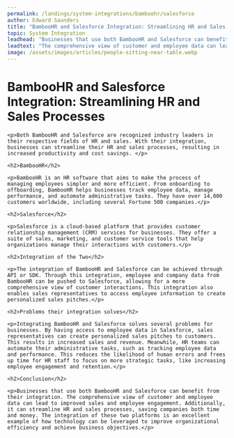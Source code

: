 ```yaml
---
permalink: /landings/system-integrations/bamboohr/salesforce
author: Edward Saunders
title: "BambooHR and Salesforce Integration: Streamlining HR and Sales Processes"
topic: System Integration
leadhead: "Businesses that use both BambooHR and Salesforce can benefit from their integration"
leadtext: "The comprehensive view of customer and employee data can lead to improved sales and employee engagement. Additionally, it can streamline HR and sales processes, saving companies both time and money. The integration of these two platforms is an excellent example of how technology can be leveraged to improve organizational efficiency and achieve business objectives."
image: /assets/images/articles/people-sitting-near-table.webp
---
```

<div class="arttext">
	<h1>BambooHR and Salesforce Integration: Streamlining HR and Sales Processes</h1>
	
	<p>Both BambooHR and Salesforce are recognized industry leaders in their respective fields of HR and sales. With their integration, businesses can streamline their HR and sales processes, resulting in increased productivity and cost savings. </p>
	
	<h2>BambooHR</h2>
	
	<p>BambooHR is an HR software that aims to make the process of managing employees simpler and more efficient. From onboarding to offboarding, BambooHR helps businesses track employee data, manage performance, and automate administrative tasks. They have over 14,000 customers worldwide, including several Fortune 500 companies.</p>
	
	<h2>Salesforce</h2>
	
	<p>Salesforce is a cloud-based platform that provides customer relationship management (CRM) services for businesses. They offer a suite of sales, marketing, and customer service tools that help organizations manage their interactions with customers.</p>
	
	<h2>Integration of the Two</h2>
	
	<p>The integration of BambooHR and Salesforce can be achieved through API or SDK. Through this integration, employee and company data from BambooHR can be pushed to Salesforce, allowing for a more comprehensive view of customer interactions. This integration also enables sales representatives to access employee information to create personalized sales pitches.</p>
	
	<h2>Problems their integration solves</h2>
	
	<p>Integrating BambooHR and Salesforce solves several problems for businesses. By having access to employee data in Salesforce, sales representatives can create personalized sales pitches to customers. This results in increased sales and revenue. Meanwhile, HR teams can automate their administrative tasks, such as tracking employee data and performance. This reduces the likelihood of human errors and frees up time for HR staff to focus on more strategic tasks, like increasing employee engagement and retention.</p>
	
	<h2>Conclusion</h2>
	
	<p>Businesses that use both BambooHR and Salesforce can benefit from their integration. The comprehensive view of customer and employee data can lead to improved sales and employee engagement. Additionally, it can streamline HR and sales processes, saving companies both time and money. The integration of these two platforms is an excellent example of how technology can be leveraged to improve organizational efficiency and achieve business objectives.</p>

</div>